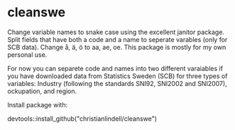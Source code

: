 # cleanswe

Change variable names to snake case using the excellent janitor package. Split fields that have both a code and a name to seperate varables (only for SCB data). Change å, ä, ö to aa, ae, oe. This package is mostly for my own personal use.

For now you can separete code and names into two different varaiables if you have downloaded data from Statistics Sweden (SCB) for three types of variables: Industry (following the standards SNI92, SNI2002 and SNI2007), ockupation, and region.

Install package with:

devtools::install_github("christianlindell/cleanswe")


